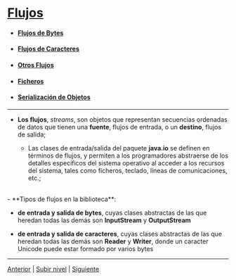 # [Flujos](README.md)

- #### [Flujos de Bytes](u1byteStreams/README.md)
- #### [Flujos de Caracteres](u2characterStreams/README.md)
- #### [Otros Flujos](u3otherStreams/README.md)
- #### [Ficheros](u4files/README.md)
- #### [Serialización de Objetos](u5objectSerialization/README.md)
---
- **Los flujos**, *streams*, son objetos que representan secuencias ordenadas de datos que tienen una **fuente**, flujos de entrada, o un **destino**, flujos de salida;

  - Las clases de entrada/salida del paquete **java.io** se definen en términos de flujos, y permiten a los programadores abstraerse de los detalles específicos del sistema operativo al acceder a los recursos del sistema, tales como ficheros, teclado, líneas de comunicaciones, etc.;
<br>
- **Tipos de flujos en la biblioteca**:

  - **de entrada y salida de bytes**, cuyas clases abstractas de las que heredan todas las demás son **InputStream** y **OutputStream**

  - **de entrada y salida de caracteres**, cuyas clases abstractas de las que heredan todas las demás son **Reader** y **Writer**, donde un caracter Unicode puede estar formado por varios bytes

---

[Anterior](../u5exceptionClassification/README.md) | [Subir nivel](../README.md) | [Siguiente](/c4how/u7exceptionHandling/u6streams/u1byteStreams/README.md)
